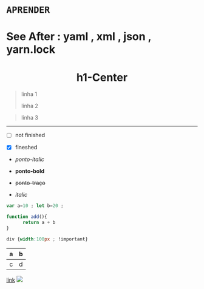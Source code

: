 
# `APRENDER`

# See After : yaml , xml , json , yarn.lock

<h1 align=center >h1-Center</h1>

> linha 1
>
> linha 2

> linha 3 

--------------------------

- [ ] not finished

- [x] fineshed 

* *ponto-italic*

- **ponto-bold**

- ~~ponto-traço~~

- _italic_

```js
var a=10 ; let b=20 ;

function add(){
      return a + b
}
```

```css
div {width:100px ; !important}
```

|a|b|
|--|--|
|c|d|



[link](http://cdn.osxdaily.com/wp-content/uploads/2013/07/dancing-banana.gif)
![](http://cdn.osxdaily.com/wp-content/uploads/2013/07/dancing-banana.gif)  
